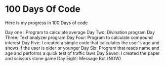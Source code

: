 # 100 Days Of Code
 Here is my progress in 100 Days of code

Day one : Program to calculate average
Day Two: Divination program
Day Three: Text analyzer program
Day Four: Program to calculate compound interest
Day Five: I created a simple code that calculates the user's age and shows if the user is older or younger 
Day Six: Program that reads name and age and performs a quick test of traffic laws 
Day Seven: I created the paper and scissors stone game 
Day Eight: Message Bot (NOW)
